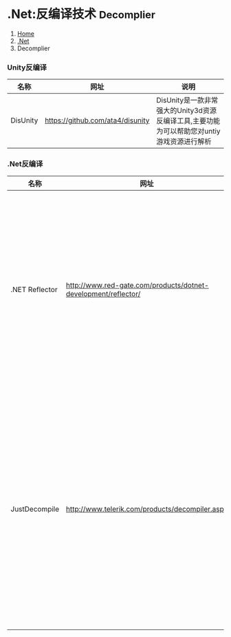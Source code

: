 # <span class="fa fa-windows" aria-hidden="true"></span> .Net:反编译技术 <small>Decomplier</small>

<ol class="breadcrumb"><li><a href="/">Home</a></li><li><a href="/server/dotnet/overview.md">.Net</a></li><li class="active">Decomplier</li></ol>

### Unity反编译
|名称|网址|说明|
|------|------|------|
|DisUnity|https://github.com/ata4/disunity|DisUnity是一款非常强大的Unity3d资源反编译工具,主要功能为可以帮助您对untiy游戏资源进行解析|

### .Net反编译
|名称|网址|说明|
|------|------|------|
|.NET Reflector|http://www.red-gate.com/products/dotnet-development/reflector/|.NET Reflector是一个.NET工具。.NET开发人员用它来反编译和观察内在内容，了解应用程序接口（API）、组件、框架以及所使用的所有关键代码是如何工作的。此外，还可以通过自身的代码、第三方组件和所使用的任何编译的.NET代码跟踪漏洞。可在Visual Studio中查看第三方代码，就像浏览自己的代码一样|
|JustDecompile|http://www.telerik.com/products/decompiler.aspx|JustDecompile是Telerik公司推出一个免费的.net反编译工具，支持插件，与Visual Studio 集成，能够创建Visual Studio project文件。JustDecompile与`Reflector`相比的话，个人更喜欢JustDecompile，因为他免费，而且对于一些C#动态类型的反编译效果比较好，对于某个第三方程序集，如果它缺乏文档，或者是一个bug 或性能问题的根源，反编译往往是最快捷的解决方案|

